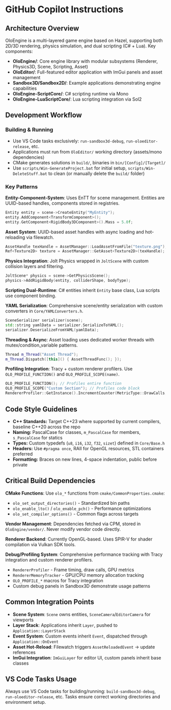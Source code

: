 # GitHub Copilot Instructions

## Architecture Overview

OloEngine is a multi-layered game engine based on Hazel, supporting both 2D/3D rendering, physics simulation, and dual scripting (C# + Lua). Key components:

- **OloEngine/**: Core engine library with modular subsystems (Renderer, Physics3D, Scene, Scripting, Asset)
- **OloEditor/**: Full-featured editor application with ImGui panels and asset management
- **Sandbox3D/Sandbox2D/**: Example applications demonstrating engine capabilities
- **OloEngine-ScriptCore/**: C# scripting runtime via Mono
- **OloEngine-LuaScriptCore/**: Lua scripting integration via Sol2

## Development Workflow

### Building & Running
- Use VS Code tasks exclusively: `run-sandbox3d-debug`, `run-oloeditor-release`, etc.
- Applications must run from `OloEditor/` working directory (assets/mono dependencies)
- CMake generates solutions in `build/`, binaries in `bin/[Config]/[Target]/`
- Use `scripts/Win-GenerateProject.bat` for initial setup, `scripts/Win-DeleteStuff.bat` to clean (or manually delete the `build/` folder)

### Key Patterns

**Entity-Component-System**: Uses EnTT for scene management. Entities are UUID-based handles, components stored in registries.
```cpp
Entity entity = scene->CreateEntity("MyEntity");
entity.AddComponent<TransformComponent>();
entity.GetComponent<RigidBody3DComponent>().Mass = 5.0f;
```

**Asset System**: UUID-based asset handles with async loading and hot-reloading via filewatch.
```cpp
AssetHandle texHandle = AssetManager::LoadAssetFromFile("texture.png");
Ref<Texture2D> texture = AssetManager::GetAsset<Texture2D>(texHandle);
```

**Physics Integration**: Jolt Physics wrapped in `JoltScene` with custom collision layers and filtering.
```cpp
JoltScene* physics = scene->GetPhysicsScene();
physics->AddRigidBody(entity, colliderShape, bodyType);
```

**Scripting Dual-Runtime**: C# entities inherit `Entity` base class, Lua scripts use component binding.

**YAML Serialization**: Comprehensive scene/entity serialization with custom converters in `Core/YAMLConverters.h`.
```cpp
SceneSerializer serializer(scene);
std::string yamlData = serializer.SerializeToYAML();
serializer.DeserializeFromYAML(yamlData);
```

**Threading & Async**: Asset loading uses dedicated worker threads with mutex/condition_variable patterns.
```cpp
Thread m_Thread("Asset Thread");
m_Thread.Dispatch([this]() { AssetThreadFunc(); });
```

**Profiling Integration**: Tracy + custom renderer profilers. Use `OLO_PROFILE_FUNCTION()` and `OLO_PROFILE_SCOPE(name)`.
```cpp
OLO_PROFILE_FUNCTION(); // Profiles entire function
OLO_PROFILE_SCOPE("Custom Section"); // Profiles code block
RendererProfiler::GetInstance().IncrementCounter(MetricType::DrawCalls, 1);
```

## Code Style Guidelines

- **C++ Standards:** Target C++23 where supported by current compilers, baseline C++20 across the repo
- **Naming:** PascalCase for classes, `m_PascalCase` for members, `s_PascalCase` for statics
- **Types:** Custom typedefs (`u8`, `i16`, `i32`, `f32`, `sizet`) defined in `Core/Base.h`
- **Headers:** Use `#pragma once`, RAII for OpenGL resources, STL containers preferred
- **Formatting:** Braces on new lines, 4-space indentation, public before private

## Critical Build Dependencies

**CMake Functions**: Use `olo_*` functions from `cmake/CommonProperties.cmake`:
- `olo_set_output_directories()` - Standardized bin paths  
- `olo_enable_lto()` / `olo_enable_pch()` - Performance optimizations
- `olo_set_compiler_options()` - Common flags across targets

**Vendor Management**: Dependencies fetched via CPM, stored in `OloEngine/vendor/`. Never modify vendor code directly.

**Renderer Backend**: Currently OpenGL-based. Uses SPIR-V for shader compilation via Vulkan SDK tools.

**Debug/Profiling System**: Comprehensive performance tracking with Tracy integration and custom renderer profilers.
- `RendererProfiler` - Frame timing, draw calls, GPU metrics
- `RendererMemoryTracker` - GPU/CPU memory allocation tracking
- `OLO_PROFILE_*` macros for Tracy integration
- Custom debug panels in Sandbox3D demonstrate usage patterns

## Common Integration Points

- **Scene System**: `Scene` owns entities, `SceneCamera`/`EditorCamera` for viewports
- **Layer Stack**: Applications inherit `Layer`, pushed to `Application::LayerStack`  
- **Event System**: Custom events inherit `Event`, dispatched through `Application::OnEvent`
- **Asset Hot-Reload**: Filewatch triggers `AssetReloadedEvent` → update references
- **ImGui Integration**: `ImGuiLayer` for editor UI, custom panels inherit base classes

## VS Code Tasks Usage
Always use VS Code tasks for building/running: `build-sandbox3d-debug`, `run-oloeditor-release`, etc. Tasks ensure correct working directories and environment setup.
